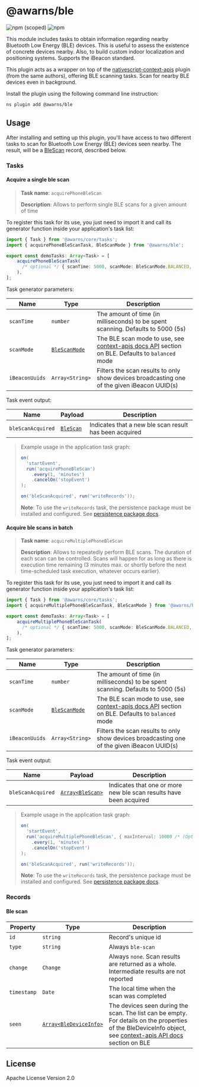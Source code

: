 # @awarns/ble
![npm (scoped)](https://img.shields.io/npm/v/@awarns/ble)
![npm](https://img.shields.io/npm/dm/@awarns/ble)

This module includes tasks to obtain information regarding nearby Bluetooth Low Energy (BLE) devices. This is useful to assess the existence of concrete devices nearby. Also, to build custom indoor localization and positioning systems. Supports the iBeacon standard.

This plugin acts as a wrapper on top of the [nativescript-context-apis](https://github.com/GeoTecINIT/nativescript-context-apis) plugin (from the same authors), offering BLE scanning tasks. Scan for nearby BLE devices even in background.

Install the plugin using the following command line instruction:

```bash
ns plugin add @awarns/ble
```
## Usage

After installing and setting up this plugin, you'll have access to two different tasks to scan for Bluetooth Low Energy (BLE) devices seen nearby. The result, will be a [BleScan](#ble-scan) record, described below.

### Tasks

#### Acquire a single ble scan

> **Task name**: `acquirePhoneBleScan`
>
> **Description**: Allows to perform single BLE scans for a given amount of time

To register this task for its use, you just need to import it and call its generator function inside your application's task list:

```ts
import { Task } from '@awarns/core/tasks';
import { acquirePhoneBleScanTask, BleScanMode } from '@awarns/ble';

export const demoTasks: Array<Task> = [
    acquirePhoneBleScanTask(
      /* optional */ { scanTime: 5000, scanMode: BleScanMode.BALANCED, iBeaconUuids: [] }
    ),
];
```
Task generator parameters:

| Name           | Type                                                                         | Description                                                                                                                                                    |
|----------------|------------------------------------------------------------------------------|----------------------------------------------------------------------------------------------------------------------------------------------------------------|
| `scanTime`     | `number`                                                                     | The amount of time (in milliseconds) to be spent scanning. Defaults to 5000 (5s)                                                                               |
| `scanMode`     | [`BleScanMode`](https://github.com/GeoTecINIT/nativescript-context-apis#api) | The BLE scan mode to use, see [context-apis docs API](https://github.com/GeoTecINIT/nativescript-context-apis#api) section on BLE. Defaults to `balanced` mode |
| `iBeaconUuids` | `Array<String>`                                                              | Filters the scan results to only show devices broadcasting one of the given iBeacon UUID(s)                                                                    |

Task event output:

| Name              | Payload                | Description                                            |
|-------------------|------------------------|--------------------------------------------------------|
| `bleScanAcquired` | [`BleScan`](#ble-scan) | Indicates that a new ble scan result has been acquired |

> Example usage in the application task graph:
> ```ts
> on(
>   'startEvent',
>   run('acquirePhoneBleScan')
>     .every(1, 'minutes')
>     .cancelOn('stopEvent')
> );
> 
> on('bleScanAcquired', run('writeRecords'));
>```
> **Note**: To use the `writeRecords` task, the persistence package must be installed and configured. See [persistence package docs](../persistence/README.md).

#### Acquire ble scans in batch

> **Task name**: `acquireMultiplePhoneBleScan`
> 
> **Description**: Allows to repeatedly perform BLE scans. The duration of each scan can be controlled. Scans will happen for as long as there is execution time remaining (3 minutes max. or shortly before the next time-scheduled task execution, whatever occurs earlier).

To register this task for its use, you just need to import it and call its generator function inside your application's task list:

```ts
import { Task } from '@awarns/core/tasks';
import { acquireMultiplePhoneBleScanTask, BleScanMode } from '@awarns/ble';

export const demoTasks: Array<Task> = [
    acquireMultiplePhoneBleScanTask(
      /* optional */ { scanTime: 5000, scanMode: BleScanMode.BALANCED, iBeaconUuids: [] }
    ),
];
```
Task generator parameters:

| Name           | Type                                                                         | Description                                                                                                                                                    |
|----------------|------------------------------------------------------------------------------|----------------------------------------------------------------------------------------------------------------------------------------------------------------|
| `scanTime`     | `number`                                                                     | The amount of time (in milliseconds) to be spent scanning. Defaults to 5000 (5s)                                                                               |
| `scanMode`     | [`BleScanMode`](https://github.com/GeoTecINIT/nativescript-context-apis#api) | The BLE scan mode to use, see [context-apis docs API](https://github.com/GeoTecINIT/nativescript-context-apis#api) section on BLE. Defaults to `balanced` mode |
| `iBeaconUuids` | `Array<String>`                                                              | Filters the scan results to only show devices broadcasting one of the given iBeacon UUID(s)                                                                    |

Task event output:

| Name              | Payload                       | Description                                                        |
|-------------------|-------------------------------|--------------------------------------------------------------------|
| `bleScanAcquired` | [`Array<BleScan>`](#ble-scan) | Indicates that one or more new ble scan results have been acquired |

> Example usage in the application task graph:
> ```ts
> on(
>   'startEvent',
>   run('acquireMultiplePhoneBleScan', { maxInterval: 10000 /* (Optional) Maximun interval between scans, unlimited by default */ })
>     .every(1, 'minutes')
>     .cancelOn('stopEvent')
> );
> 
> on('bleScanAcquired', run('writeRecords'));
>```
> **Note**: To use the `writeRecords` task, the persistence package must be installed and configured. See [persistence package docs](../persistence/README.md).

### Records

#### Ble scan

| Property    | Type                                                                                  | Description                                                                                                                                                                                                                 |
|-------------|---------------------------------------------------------------------------------------|-----------------------------------------------------------------------------------------------------------------------------------------------------------------------------------------------------------------------------|
| `id`        | `string`                                                                              | Record's unique id                                                                                                                                                                                                          |
| `type`      | `string`                                                                              | Always `ble-scan`                                                                                                                                                                                                           |
| `change`    | `Change`                                                                              | Always `none`. Scan results are returned as a whole. Intermediate results are not reported                                                                                                                                  |
| `timestamp` | `Date`                                                                                | The local time when the scan was completed                                                                                                                                                                                  |
| `seen`      | [`Array<BleDeviceInfo>`](https://github.com/GeoTecINIT/nativescript-context-apis#api) | The devices seen during the scan. The list can be empty. For details on the properties of the BleDeviceInfo object, see [context-apis API docs](https://github.com/GeoTecINIT/nativescript-context-apis#api) section on BLE |


## License

Apache License Version 2.0
